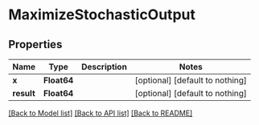 # MaximizeStochasticOutput


## Properties
Name | Type | Description | Notes
------------ | ------------- | ------------- | -------------
**x** | **Float64** |  | [optional] [default to nothing]
**result** | **Float64** |  | [optional] [default to nothing]


[[Back to Model list]](../README.md#models) [[Back to API list]](../README.md#api-endpoints) [[Back to README]](../README.md)


